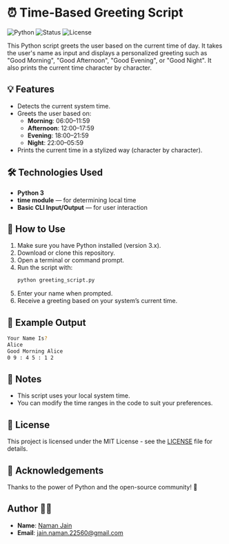 # ⏰ Time-Based Greeting Script

![Python](https://img.shields.io/badge/Python-3.12-blue?logo=python&logoColor=white)
![Status](https://img.shields.io/badge/Status-Improving-yellow)
![License](https://img.shields.io/badge/License-MIT-green)

This Python script greets the user based on the current time of day. It takes the user's name as input and displays a personalized greeting such as "Good Morning", "Good Afternoon", "Good Evening", or "Good Night". It also prints the current time character by character.

## 💡 Features

- Detects the current system time.
- Greets the user based on:
  - **Morning**: 06:00–11:59
  - **Afternoon**: 12:00–17:59
  - **Evening**: 18:00–21:59
  - **Night**: 22:00–05:59
- Prints the current time in a stylized way (character by character).

## 🛠️ Technologies Used
- **Python 3**
- **time module** — for determining local time
- **Basic CLI Input/Output** — for user interaction

## 📝 How to Use

1. Make sure you have Python installed (version 3.x).
2. Download or clone this repository.
3. Open a terminal or command prompt.
4. Run the script with:
   ```bash
   python greeting_script.py
5. Enter your name when prompted.
6. Receive a greeting based on your system’s current time.

## 🔧 Example Output
```bash
Your Name Is?
Alice
Good Morning Alice
0 9 : 4 5 : 1 2
```

## 📌 Notes
- This script uses your local system time.
- You can modify the time ranges in the code to suit your preferences.

## 📜 License
This project is licensed under the MIT License - see the [LICENSE](../LICENSE.txt) file for details.

## 🌟 Acknowledgements
Thanks to the power of Python and the open-source community! 🚀

## Author 🙋‍♂️
- **Name**: [Naman Jain](https://github.com/Naman-Jain-2256)
- **Email**: [jain.naman.22560@gmail.com](mailto:jain.naman.22560@gmail.com)
